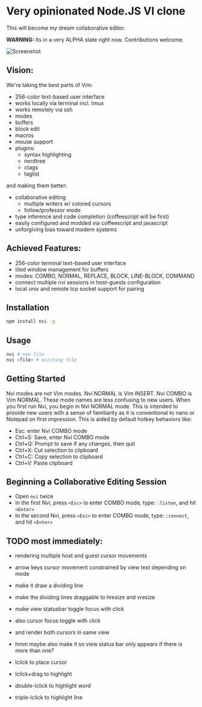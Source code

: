 # Very opinionated Node.JS VI clone

This will become my dream collaborative editor.

**WARNING:** Its in a very ALPHA state right now. Contributions welcome.

![Screenshot](https://raw.github.com/mikesmullin/nvi/development/docs/screenshot.png)

## Vision:

We're taking the best parts of Vim:
  * 256-color text-based user interface
  * works locally via terminal incl. tmux
  * works remotely via ssh
  * modes
  * buffers
  * block edit
  * macros
  * mouse support
  * plugins:
    * syntax highlighting
    * nerdtree
    * ctags
    * taglist

and making them better:
  * collaborative editing
    * multiple writers w/ colored cursors
    * follow/professor mode
  * type inference and code completion (coffeescript will be first)
  * easily configured and modded via coffeescript and javascript
  * unforgiving bias toward modern systems

## Achieved Features:

* 256-color terminal text-based user interface
* tiled window management for buffers
* modes: COMBO, NORMAL, REPLACE, BLOCK, LINE-BLOCK, COMMAND
* connect multiple nvi sessions in host-guests configuration
* local unix and remote tcp socket support for pairing

## Installation
```bash
npm install nvi -g
```

## Usage
```bash
nvi # new file
nvi <file> # existing file
```

## Getting Started

Nvi modes are not Vim modes.
Nvi NORMAL is Vim INSERT.
Nvi COMBO is Vim NORMAL.
These mode names are less confusing to new users.
When you first run Nvi, you begin in Nvi NORMAL mode.
This is intended to provide new users with a sense of familiarity as it is conventional to nano or Notepad on first impression.
This is aided by default hotkey behaviors like:
 * Esc: enter Nvi COMBO mode
 * Ctrl+S: Save, enter Nvi COMBO mode
 * Ctrl+Q: Prompt to save if any changes, then quit
 * Ctrl+X: Cut selection to clipboard
 * Ctrl+C: Copy selection to clipboard
 * Ctrl+V: Paste clipboard

## Beginning a Collaborative Editing Session

* Open `nvi` twice
* In the first Nvi, press `<Esc>` to enter COMBO mode, type: `:listen`, and hit `<Enter>`
* In the second Nvi, press `<Esc>` to enter COMBO mode, type: `:connect`, and hit `<Enter>`

## TODO most immediately:

* rendering multiple host and guest cursor movements
* arrow keys cursor movement constrained by view text depending on mode

* make it draw a dividing line
* make the dividing lines draggable to hresize and vresize

* make view statusbar toggle focus with click
* also cursor focus toggle with click
* and render both cursors in same view
* hmm maybe also make it so view status bar only appears if there is more than one?

* lclick to place cursor
* lclick+drag to highlight
* double-lclick to highlight word
* triple-lclick to highlight line
